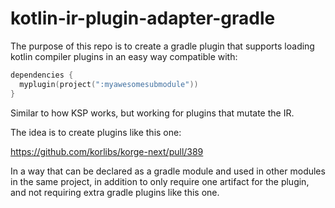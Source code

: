 # kotlin-ir-plugin-adapter-gradle

The purpose of this repo is to create a gradle plugin that supports loading kotlin compiler plugins in an easy way compatible with:

```kotlin
dependencies {
  myplugin(project(":myawesomesubmodule"))
}
``` 

Similar to how KSP works, but working for plugins that mutate the IR.

The idea is to create plugins like this one:

<https://github.com/korlibs/korge-next/pull/389>

In a way that can be declared as a gradle module and used in other modules in the same project, in addition to only require one artifact for the plugin, and not requiring extra gradle plugins like this one.
